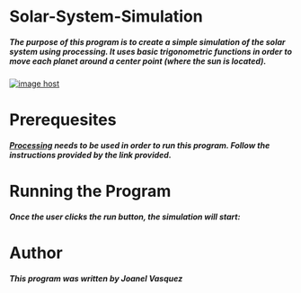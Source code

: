 # Solar-System-Simulation
##### The purpose of this program is to create a simple simulation of the solar system using processing. It uses basic trigonometric functions in order to move each planet around a center point (where the sun is located). 
<a href="http://imgbox.com/YqSSFEUw" target="_blank"><img src="https://thumbs.imgbox.com/b4/3f/YqSSFEUw_t.png" alt="image host"/></a>
# __Prerequesites__
##### [Processing](https://processing.org/download/) needs to be used in order to run this program. Follow the instructions provided by the link provided. 
# __Running the Program__
##### Once the user clicks the run button, the simulation will start: 
# __Author__
##### This program was written by Joanel Vasquez 
